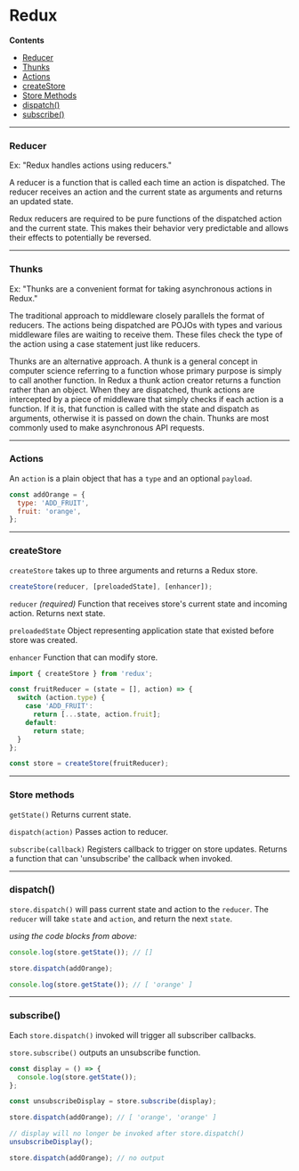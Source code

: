 # Redux
**Contents**
- [Reducer](#reducer)
- [Thunks](#thunks)
- [Actions](#actions)
- [createStore](#createstore)
- [Store Methods](#store-methods)
- [dispatch()](#dispatch)
- [subscribe()](#subscribe)
---
### Reducer

Ex: "Redux handles actions using reducers."

A reducer is a function that is called each time an action is dispatched. The reducer receives an action and the current state as arguments and returns an updated state.

Redux reducers are required to be pure functions of the dispatched action and the current state. This makes their behavior very predictable and allows their effects to potentially be reversed.

---
### Thunks
Ex: "Thunks are a convenient format for taking asynchronous actions in Redux."

The traditional approach to middleware closely parallels the format of reducers. The actions being dispatched are POJOs with types and various middleware files are waiting to receive them. These files check the type of the action using a case statement just like reducers.

Thunks are an alternative approach. A thunk is a general concept in computer science referring to a function whose primary purpose is simply to call another function. In Redux a thunk action creator returns a function rather than an object. When they are dispatched, thunk actions are intercepted by a piece of middleware that simply checks if each action is a function. If it is, that function is called with the state and dispatch as arguments, otherwise it is passed on down the chain. Thunks are most commonly used to make asynchronous API requests.

---
### Actions
An ```action``` is a plain object that has a ```type``` and an optional ```payload```.
```js
const addOrange = {
  type: 'ADD_FRUIT',
  fruit: 'orange',
};
```
---
### createStore
```createStore``` takes up to three arguments and returns a Redux store.
```js
createStore(reducer, [preloadedState], [enhancer]);
```
```reducer``` *(required)* Function that receives store's current state and incoming action. Returns next state.

```preloadedState``` Object representing application state that existed before store was created.

```enhancer``` Function that can modify store.
```js
import { createStore } from 'redux';

const fruitReducer = (state = [], action) => {
  switch (action.type) {
    case 'ADD_FRUIT':
      return [...state, action.fruit];
    default:
      return state;
  }
};

const store = createStore(fruitReducer);
```
---
### Store methods
```getState()``` Returns current state.

```dispatch(action)``` Passes action to reducer.

```subscribe(callback)``` Registers callback to trigger on store updates. Returns a function that can 'unsubscribe' the callback when invoked.

---
### dispatch()
```store.dispatch()``` will pass current state and action to the ```reducer```. The ```reducer``` will take ```state``` and ```action```, and return the next ```state```.

*using the code blocks from above:*
```js
console.log(store.getState()); // []

store.dispatch(addOrange);

console.log(store.getState()); // [ 'orange' ]
```
---
### subscribe()
Each ```store.dispatch()``` invoked will trigger all subscriber callbacks.

```store.subscribe()``` outputs an unsubscribe function.
```js
const display = () => {
  console.log(store.getState());
};

const unsubscribeDisplay = store.subscribe(display);

store.dispatch(addOrange); // [ 'orange', 'orange' ]

// display will no longer be invoked after store.dispatch()
unsubscribeDisplay();

store.dispatch(addOrange); // no output
```
